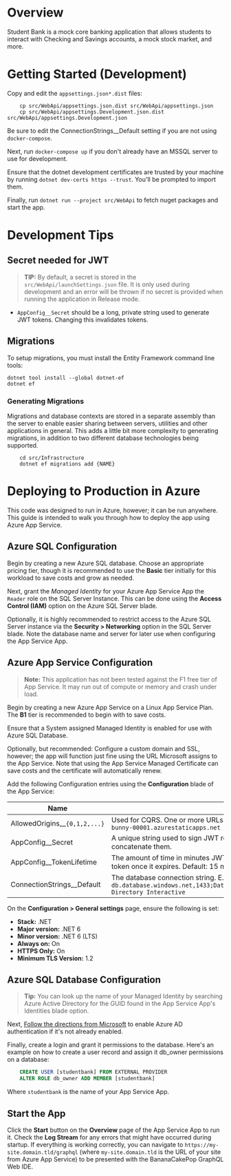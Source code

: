 # Overview

Student Bank is a mock core banking application that allows students to interact with Checking and Savings accounts, a mock stock market, and more.

# Getting Started (Development)

Copy and edit the `appsettings.json*.dist` files:

```shell
    cp src/WebApi/appsettings.json.dist src/WebApi/appsettings.json
    cp src/WebApi/appsettings.Development.json.dist src/WebApi/appsettings.Development.json
```

Be sure to edit the ConnectionStrings__Default setting if you are not using `docker-compose`.

Next, run `docker-compose up` if you don't already have an MSSQL server to use for development.

Ensure that the dotnet development certificates are trusted by your machine by running `dotnet dev-certs https --trust`.  You'll be prompted to import them.

Finally, run `dotnet run --project src/WebApi` to fetch nuget packages and start the app.

# Development Tips

## Secret needed for JWT

>**TIP:** By default, a secret is stored in the `src/WebApi/launchSettings.json` file.  It is only used during development and an error will be thrown if no secret is provided when running the application in Release mode.

* `AppConfig__Secret` should be a long, private string used to generate JWT tokens.  Changing this invalidates tokens.

## Migrations

To setup migrations, you must install the Entity Framework command line tools:

```shell
dotnet tool install --global dotnet-ef
dotnet ef
```

### Generating Migrations

Migrations and database contexts are stored in a separate assembly than the server to enable easier sharing between servers, utilities
and other applications in general.  This adds a little bit more complexity to generating migrations, in addition to two different
database technologies being supported.

```shell
    cd src/Infrastructure
    dotnet ef migrations add {NAME}
```

# Deploying to Production in Azure

This code was designed to run in Azure, however; it can be run anywhere.  This guide is intended to walk you through how to deploy the app using Azure App Service.

## Azure SQL Configuration

Begin by creating a new Azure SQL database.  Choose an appropriate pricing tier, though it is recommended to use the **Basic** tier initially for this workload to save costs and grow as needed.

Next, grant the *Managed Identity* for your Azure App Service App the `Reader` role on the SQL Server Instance.  This can be done using the **Access Control (IAM)** option on the Azure SQL Server blade.

Optionally, it is highly recommended to restrict access to the Azure SQL Server instance via the **Security > Networking** option in the SQL Server blade.  Note the database name and server for later use when configuring the App Service App.

## Azure App Service Configuration

> **Note:** This application has not been tested against the F1 free tier of App Service.  It may run out of compute or memory and crash under load.

Begin by creating a new Azure App Service on a Linux App Service Plan.  The **B1** tier is recommended to begin with to save costs.

Ensure that a System assigned Managed Identity is enabled for use with Azure SQL Database.

Optionally, but recommended: Configure a custom domain and SSL, however; the app will function just fine using the URL Microsoft assigns to the App Service.  Note that using the App Service Managed Certificate can save costs and the certificate will automatically renew.

Add the following Configuration entries using the **Configuration** blade of the App Service:

| Name | Comment |
| ---- |---------|
| AllowedOrigins__`{0,1,2,...}` | Used for CQRS.  One or more URLs allowed to access the site.  E.g. `https://fluffy-bunny-00001.azurestaticapps.net` |
| AppConfig__Secret | A unique string used to sign JWT requests.  Recommended to generate two GUIDs and concatenate them. |
| AppConfig__TokenLifetime | The amount of time in minutes JWT tokens are valid for.  The client must refresh the token once it expires.  Default: 15 minutes. |
| ConnectionStrings__Default | The database connection string.  E.g. using Managed Identity: `Server=my-db.database.windows.net,1433;Database=prod_studentbank;UID=a;Authentication=Active Directory Interactive` |

On the **Configuration > General settings** page, ensure the following is set:

- **Stack:** .NET
- **Major version:** .NET 6
- **Minor version:** .NET 6 (LTS)
- **Always on:** On
- **HTTPS Only:** On
- **Minimum TLS Version:** 1.2

## Azure SQL Database Configuration

> **Tip:** You can look up the name of your Managed Identity by searching Azure Active Directory for the GUID found in the App Service App's Identities blade option.

Next, [Follow the directions from Microsoft](https://docs.microsoft.com/en-us/azure/active-directory/managed-identities-azure-resources/tutorial-windows-vm-access-sql) to enable Azure AD authentication if it's not already enabled.

Finally, create a login and grant it permissions to the database.  Here's an example on how to create a user record and assign it db_owner permissions on a database:

```sql
    CREATE USER [studentbank] FROM EXTERNAL PROVIDER
    ALTER ROLE db_owner ADD MEMBER [studentbank]
```

Where `studentbank` is the name of your App Service App.

## Start the App

Click the **Start** button on the **Overview** page of the App Service App to run it.  Check the **Log Stream** for any errors that might have occurred during startup.  If everything is working correctly, you can navigate to `https://my-site.domain.tld/graphql` (where `my-site.domain.tld` is the URL of your site from Azure App Service) to be presented with the BananaCakePop GraphQL Web IDE.
